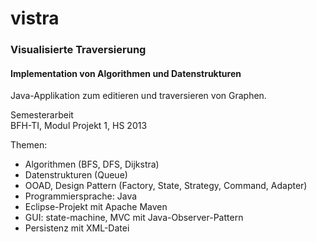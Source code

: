 # vistra
### Visualisierte Traversierung

#### Implementation von Algorithmen und Datenstrukturen

Java-Applikation zum editieren und traversieren von Graphen.

Semesterarbeit<br>
BFH-TI, Modul Projekt 1, HS 2013



Themen:
- Algorithmen (BFS, DFS, Dijkstra)
- Datenstrukturen (Queue)
- OOAD, Design Pattern (Factory, State, Strategy, Command, Adapter)
- Programmiersprache: Java
- Eclipse-Projekt mit Apache Maven
- GUI: state-machine, MVC mit Java-Observer-Pattern
- Persistenz mit XML-Datei
